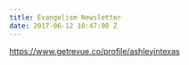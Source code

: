 ```yaml
---
title: Evangelism Newsletter
date: 2017-06-12 10:47:00 Z
---
```


https://www.getrevue.co/profile/ashleyintexas